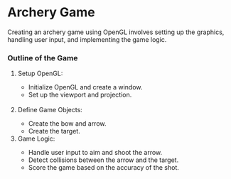 # Archery Game
<p>Creating an archery game using OpenGL involves setting up the graphics, handling user input, and implementing the game logic.</p>
<h3>Outline of the Game</h3>
<ol>
  <li>Setup OpenGL:</li>
  <ul>
    <li>Initialize OpenGL and create a window.</li>
    <li>Set up the viewport and projection.</li>
  </ul>
  <br>
  <li>Define Game Objects:</li>
  <ul>
    <li>Create the bow and arrow.</li>
    <li>Create the target.</li>
  </ul>
  <li>Game Logic:</li>
  <ul>
    <li>Handle user input to aim and shoot the arrow.</li>
    <li>Detect collisions between the arrow and the target.</li>
    <li>Score the game based on the accuracy of the shot.</li>
  </ul>
</ol>

